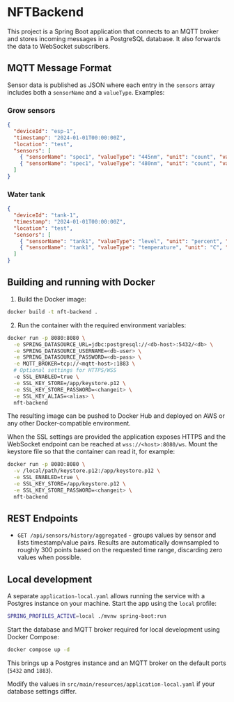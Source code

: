 # NFTBackend

This project is a Spring Boot application that connects to an MQTT broker and stores incoming messages in a PostgreSQL database. It also forwards the data to WebSocket subscribers.

## MQTT Message Format

Sensor data is published as JSON where each entry in the `sensors` array includes both a `sensorName` and a `valueType`. Examples:

### Grow sensors

```json
{
  "deviceId": "esp-1",
  "timestamp": "2024-01-01T00:00:00Z",
  "location": "test",
  "sensors": [
    { "sensorName": "spec1", "valueType": "445nm", "unit": "count", "value": 10 },
    { "sensorName": "spec1", "valueType": "480nm", "unit": "count", "value": 20 }
  ]
}
```

### Water tank

```json
{
  "deviceId": "tank-1",
  "timestamp": "2024-01-01T00:00:00Z",
  "location": "test",
  "sensors": [
    { "sensorName": "tank1", "valueType": "level", "unit": "percent", "value": 70 },
    { "sensorName": "tank1", "valueType": "temperature", "unit": "C", "value": 22 }
  ]
}
```

## Building and running with Docker

1. Build the Docker image:

```bash
docker build -t nft-backend .
```

2. Run the container with the required environment variables:

```bash
docker run -p 8080:8080 \
  -e SPRING_DATASOURCE_URL=jdbc:postgresql://<db-host>:5432/<db> \
  -e SPRING_DATASOURCE_USERNAME=<db-user> \
  -e SPRING_DATASOURCE_PASSWORD=<db-pass> \
  -e MQTT_BROKER=tcp://<mqtt-host>:1883 \
  # Optional settings for HTTPS/WSS
  -e SSL_ENABLED=true \
  -e SSL_KEY_STORE=/app/keystore.p12 \
  -e SSL_KEY_STORE_PASSWORD=<changeit> \
  -e SSL_KEY_ALIAS=<alias> \
  nft-backend
```

The resulting image can be pushed to Docker Hub and deployed on AWS or any other Docker-compatible environment.

When the SSL settings are provided the application exposes HTTPS and the WebSocket
endpoint can be reached at `wss://<host>:8080/ws`. Mount the keystore file so that
the container can read it, for example:

```bash
docker run -p 8080:8080 \
  -v /local/path/keystore.p12:/app/keystore.p12 \
  -e SSL_ENABLED=true \
  -e SSL_KEY_STORE=/app/keystore.p12 \
  -e SSL_KEY_STORE_PASSWORD=<changeit> \
  nft-backend
```


## REST Endpoints

* `GET /api/sensors/history/aggregated` - groups values by sensor and lists timestamp/value pairs. Results are automatically downsampled to roughly 300 points based on the requested time range, discarding zero values when possible.

## Local development

A separate `application-local.yaml` allows running the service with a Postgres instance on your machine. Start the app using the `local` profile:

```bash
SPRING_PROFILES_ACTIVE=local ./mvnw spring-boot:run
```

Start the database and MQTT broker required for local development using Docker Compose:

```bash
docker compose up -d
```

This brings up a Postgres instance and an MQTT broker on the default ports (`5432` and `1883`).

Modify the values in `src/main/resources/application-local.yaml` if your database settings differ.
